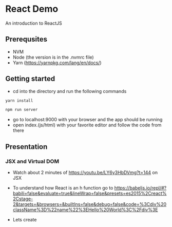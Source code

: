 # React Demo
An introduction to ReactJS

## Prerequsites
- NVM
- Node (the version is in the .nvmrc file)
- Yarn (https://yarnpkg.com/lang/en/docs/)

## Getting started
- cd into the directory and run the following commands

```sh
yarn install

npm run server
```

- go to localhost:9000 with your browser and the app should be running
- open index.(js/html) with your favorite editor and follow the code from there

## Presentation

### JSX and Virtual DOM

- Watch about 2 minutes of https://youtu.be/LY6y3HbDVmg?t=144 on JSX

- To understand how React is an h function go to https://babeljs.io/repl/#?babili=false&evaluate=true&lineWrap=false&presets=es2015%2Creact%2Cstage-2&targets=&browsers=&builtIns=false&debug=false&code=%3Cdiv%20className%3D%22name%22%3EHello%20World%3C%2Fdiv%3E

- Lets create 
